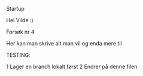 Startup

Hei Vilde :)

Forsøk nr 4

Her kan man skrive alt man vil og enda mere til

TESTING:

 1 Lager en branch lokalt først
 2 Endrer på denne filen